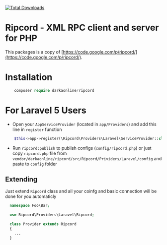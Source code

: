 [![Total Downloads](https://poser.pugx.org/DarkaOnLine/Ripcord/downloads.svg)](https://packagist.org/packages/DarkaOnLine/Ripcord)

Ripcord - XML RPC client and server for PHP
==========

This packages is a copy of [https://code.google.com/p/ripcord/](https://code.google.com/p/ripcord/).


Installation
============

```php
    composer require darkaonline/ripcord
```

For Laravel 5 Users
============

- Open your `AppServiceProvider` (located in `app/Providers`) and add this line in `register` function
```php
    $this->app->register(\Ripcord\Providers\Laravel\ServiceProvider::class);
```
- Run `ripcord:publish` to publish configs (`config/ripcord.php`) or just copy `ripcord.php` file from `vendor/darkaonline/ripcord/src/Ripcord/Prividers/Laravel/config` and paste to `config` folder

## Extending

Just extend `Ripcord` class and all your coinfg and basic connection will be done for you automaticly

```php
  namespace Foo\Bar;
  
  use Ripcord\Providers\Laravel\Ripcord;
  
  class Provider extends Ripcord
  {
    ...
  }
```
